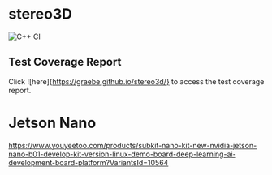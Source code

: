 # stereo3D

![C++ CI](https://github.com/graebe/stereo3D/workflows/C++%20CI/badge.svg)

## Test Coverage Report
Click ![here]{https://graebe.github.io/stereo3d/} to access the test coverage report.

# Jetson Nano
https://www.youyeetoo.com/products/subkit-nano-kit-new-nvidia-jetson-nano-b01-develop-kit-version-linux-demo-board-deep-learning-ai-development-board-platform?VariantsId=10564